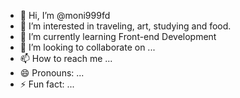 - 👋 Hi, I’m @moni999fd
- 👀 I’m interested in traveling, art, studying and food.
- 🌱 I’m currently learning Front-end Development
- 💞️ I’m looking to collaborate on ...
- 📫 How to reach me ...
- 😄 Pronouns: ...
- ⚡ Fun fact: ...

<!---
moni999fd/moni999fd is a ✨ special ✨ repository because its `README.md` (this file) appears on your GitHub profile.
You can click the Preview link to take a look at your changes.
--->

